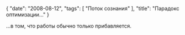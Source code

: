 {
   "date": "2008-08-12",
   "tags": [
      "Поток сознания"
   ],
   "title": "Парадокс оптимизации..."
}

...в том, что работы обычно только прибавляется.
